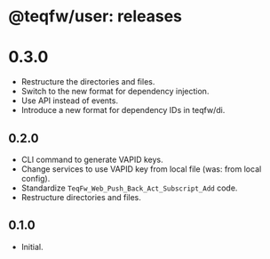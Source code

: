 # @teqfw/user: releases

# 0.3.0

* Restructure the directories and files.
* Switch to the new format for dependency injection.
* Use API instead of events.
* Introduce a new format for dependency IDs in teqfw/di.

## 0.2.0

* CLI command to generate VAPID keys.
* Change services to use VAPID key from local file (was: from local config).
* Standardize `TeqFw_Web_Push_Back_Act_Subscript_Add` code.
* Restructure directories and files.

## 0.1.0

* Initial.
